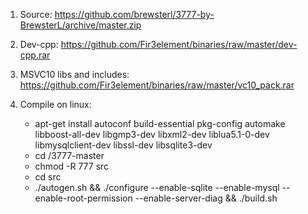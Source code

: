1. Source: https://github.com/brewsterl/3777-by-BrewsterL/archive/master.zip

2. Dev-cpp: https://github.com/Fir3element/binaries/raw/master/dev-cpp.rar

3. MSVC10 libs and includes: https://github.com/Fir3element/binaries/raw/master/vc10_pack.rar

4. Compile on linux:
	* apt-get install autoconf build-essential pkg-config automake libboost-all-dev libgmp3-dev libxml2-dev liblua5.1-0-dev libmysqlclient-dev libssl-dev libsqlite3-dev
	* cd /3777-master
	* chmod -R 777 src
	* cd src
	* ./autogen.sh && ./configure --enable-sqlite --enable-mysql --enable-root-permission --enable-server-diag && ./build.sh
